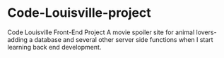 # Code-Louisville-project
Code Louisville Front-End Project
A movie spoiler site for animal lovers- adding a database and several other server side functions when I start learning back end development.
